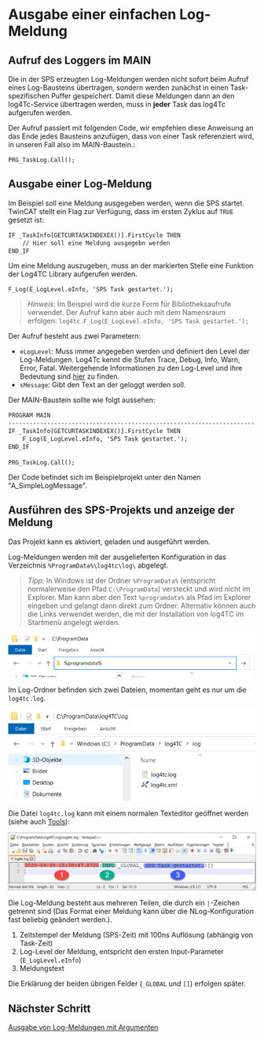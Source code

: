 # Ausgabe einer einfachen Log-Meldung

## Aufruf des Loggers im MAIN

Die in der SPS erzeugten Log-Meldungen werden nicht sofort beim Aufruf eines Log-Bausteins übertragen, sondern werden zunächst in einen Task-spezifischen Puffer gespeichert. Damit diese Meldungen dann an den log4Tc-Service übertragen werden, muss in **jeder** Task das log4Tc aufgerufen werden.

Der Aufruf passiert mit folgenden Code, wir empfehlen diese Anweisung an das Ende jedes Bausteins anzufügen, dass von einer Task referenziert wird, in unseren Fall also im MAIN-Baustein.:

```
PRG_TaskLog.Call();
```

## Ausgabe einer Log-Meldung

Im Beispiel soll eine Meldung ausgegeben werden, wenn die SPS startet. TwinCAT stellt ein Flag zur Verfügung, dass im ersten Zyklus auf `TRUE` gesetzt ist:

```
IF _TaskInfo[GETCURTASKINDEXEX()].FirstCycle THEN
	// Hier soll eine Meldung ausgegebn werden
END_IF
```

Um eine Meldung auszugeben, muss an der markierten Stelle eine Funktion der Log4TC Library aufgerufen werden.

```
F_Log(E_LogLevel.eInfo, 'SPS Task gestartet.');
```

> *Hinweis*: Im Beispiel wird die kurze Form für Bibliotheksaufrufe verwendet. Der Aufruf kann aber auch mit dem Namensraum erfolgen: `log4tc.F_Log(E_LogLevel.eInfo, 'SPS Task gestartet.');`

Der Aufruf besteht aus zwei Parametern:

* `eLogLevel`: Muss immer angegeben werden und definiert den Level der Log-Meldungen. Log4Tc kennt die Stufen Trace, Debug, Info, Warn, Error, Fatal. Weitergehende Informationen zu den Log-Level und ihre Bedeutung sind [hier](../reference/loglevel.md) zu finden.
* `sMessage`: Gibt den Text an der geloggt werden soll.

Der MAIN-Baustein sollte wie folgt aussehen:

```
PROGRAM MAIN
----------------------------------------------------------------------
IF _TaskInfo[GETCURTASKINDEXEX()].FirstCycle THEN
	F_Log(E_LogLevel.eInfo, 'SPS Task gestartet.');
END_IF

PRG_TaskLog.Call();
```

Der Code befindet sich im Beispielprojekt unter den Namen "A_SimpleLogMessage".

## Ausführen des SPS-Projekts und anzeige der Meldung

Das Projekt kann es aktiviert, geladen und ausgeführt werden.

Log-Meldungen werden mit der ausgelieferten Konfiguration in das Verzeichnis `%ProgramData%\log4tc\log\` abgelegt.

> *Tipp*: In Windows ist der Ordner `%ProgramData%` (entspricht normalerweise den Pfad `C:\ProgramData`) versteckt und wird nicht im Explorer. Man kann aber den Text `%programdata%` als Pfad im Explorer eingeben und gelangt dann direkt zum Ordner. Alternativ können auch die Links verwendet werden, die mit der Installation von log4TC im Startmenü angelegt werden.

![ProgramData](_assets/programdata.png)

Im Log-Ordner befinden sich zwei Dateien, momentan geht es nur um die `log4tc.log`.

![Log-Ordner](_assets/log_folder.png)

Die Datei `log4tc.log` kann mit einem normalen Texteditor geöffnet werden (siehe auch [Tools](../reference/tools.md)):

![Erste Log-Meldung](_assets/log1.png)

Die Log-Meldung besteht aus mehreren Teilen, die durch ein `|`-Zeichen getrennt sind (Das Format einer Meldung kann über die NLog-Konfiguration fast beliebig geändert werden.).

1. Zeitstempel der Meldung (SPS-Zeit) mit 100ns Auflösung (abhängig von Task-Zeit)
2. Log-Level der Meldung, entspricht den ersten Input-Parameter (`E_LogLevel.eInfo`)
3. Meldungstext

Die Erklärung der beiden übrigen Felder (`_GLOBAL` und `[]`) erfolgen später.

## Nächster Schritt

[Ausgabe von Log-Meldungen mit Argumenten](argument_logging.md)



